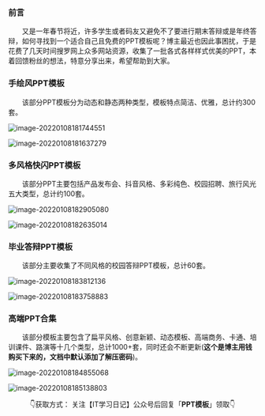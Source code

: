 

### 前言
&emsp;&emsp;又是一年春节将近，许多学生或者码友又避免不了要进行期末答辩或是年终答辩，如何寻找到一个适合自己且免费的PPT模板呢？博主最近也因此事困扰，于是花费了几天时间搜罗网上众多网站资源，收集了一批各式各样样式优美的PPT，本着回馈粉丝的想法，特意分享出来，希望帮助到大家。

### 手绘风PPT模板

&emsp;&emsp;该部分PPT模板分为动态和静态两种类型，模板特点简洁、优雅，总计约300套。

![image-20220108181744551](https://gitee.com/whose-white-moon/blog-image/raw/master/image-20220108181744551.png)

![image-20220108181637279](https://gitee.com/whose-white-moon/blog-image/raw/master/image-20220108181637279.png)

### 多风格快闪PPT模板

&emsp;&emsp;该部分PPT主要包括产品发布会、抖音风格、多彩纯色、校园招聘、旅行风光五大类型，总计约100套。

![image-20220108182905080](https://gitee.com/whose-white-moon/blog-image/raw/master/image-20220108182905080.png)



![image-20220108182635014](https://gitee.com/whose-white-moon/blog-image/raw/master/image-20220108182635014.png)


### 毕业答辩PPT模板

&emsp;&emsp;该部分主要收集了不同风格的校园答辩PPT模板，总计60套。

![image-20220108183812136](https://gitee.com/whose-white-moon/blog-image/raw/master/image-20220108183812136.png)



![image-20220108183758883](https://gitee.com/whose-white-moon/blog-image/raw/master/image-20220108183758883.png)


### 高端PPT合集

&emsp;&emsp;该部分模板主要包含了扁平风格、创意新颖、动态模板、高端商务、卡通、培训课件、路演等十几个类型，总计1000+套，同时还会不断更新(**这个是博主用钱购买下来的，文档中默认添加了解压密码**)。

![image-20220108184855068](https://gitee.com/whose-white-moon/blog-image/raw/master/image-20220108184855068.png)

![image-20220108185138803](https://gitee.com/whose-white-moon/blog-image/raw/master/image-20220108185138803.png)

<center>👇获取方式： 关注【IT学习日记】公众号后回复「<b>PPT模板</b>」领取👇<center>

